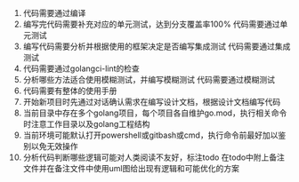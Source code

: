 1. 代码需要通过编译
1. 编写完代码需要补充对应的单元测试，达到分支覆盖率100%
   代码需要通过单元测试
2. 编写代码需要分析并根据使用的框架决定是否编写集成测试
   代码需要通过集成测试
3. 代码需要通过golangci-lint的检查
4. 分析哪些方法适合使用模糊测试，并编写模糊测试
   代码需要通过模糊测试
5. 代码需要有整体的使用手册
6. 开始新项目时先通过对话确认需求在编写设计文档，根据设计文档编写代码
7. 当前目录中存在多个golang项目，每个项目各自维护go.mod，执行相关命令时注意工作目录以及golang工程结构
8. 当前环境可能默认打开powershell或gitbash或cmd，执行命令前最好加以鉴别以免无效操作
9. 分析代码判断哪些逻辑可能对人类阅读不友好，标注todo 在todo中附上备注文件并在备注文件中使用uml图给出现有逻辑和可能优化的方案